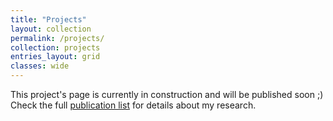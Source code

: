 ```yaml
---
title: "Projects"
layout: collection
permalink: /projects/
collection: projects
entries_layout: grid
classes: wide
---
```


This project's page is currently in construction and will be published soon ;) 
<br>
Check the full [publication list](/publications) for details about my research.